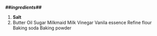 ***##ingredients##***
1. **Salt**
2. Butter
Oil 
Sugar
Milkmaid
Milk
Vinegar
Vanila essence
Refine flour
Baking soda
Baking powder

